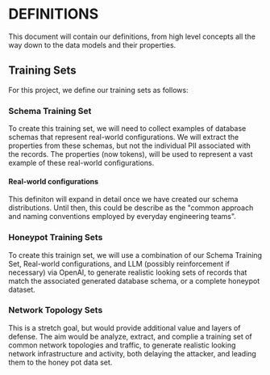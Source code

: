 # DEFINITIONS

This document will contain our definitions, from high level concepts all the way down to the data models and their properties.

## Training Sets

For this project, we define our training sets as follows:

### Schema Training Set

To create this training set, we will need to collect examples of database schemas that represent real-world configurations. We will extract the properties from these schemas, but not the individual PII associated with the records. The properties (now tokens), will be used to represent a vast example of these real-world configurations. 

#### Real-world configurations

This definiton will expand in detail once we have created our schema distributions. Until then, this could be describe as the "common approach and naming conventions employed by everyday engineering teams".

### Honeypot Training Sets

To create this trainign set, we will use a combination of our Schema Training Set, Real-world configurations, and LLM (possibly reinforcement if necessary) via OpenAI, to generate realistic looking sets of records that match the associated generated database schema, or a complete honeypot dataset.

### Network Topology Sets

This is a stretch goal, but would provide additional value and layers of defense. The aim would be analyze, extract, and complie a training set of common network topologies and traffic, to generate realistic looking network infrastructure and activity, both delaying the attacker, and leading them to the honey pot data set.



